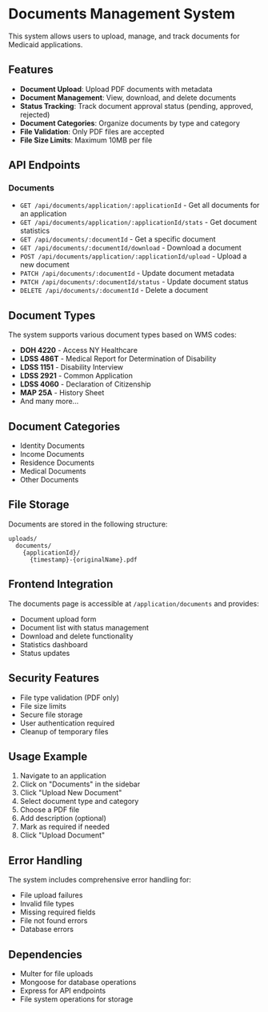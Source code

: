 # Documents Management System

This system allows users to upload, manage, and track documents for Medicaid applications.

## Features

- **Document Upload**: Upload PDF documents with metadata
- **Document Management**: View, download, and delete documents
- **Status Tracking**: Track document approval status (pending, approved, rejected)
- **Document Categories**: Organize documents by type and category
- **File Validation**: Only PDF files are accepted
- **File Size Limits**: Maximum 10MB per file

## API Endpoints

### Documents
- `GET /api/documents/application/:applicationId` - Get all documents for an application
- `GET /api/documents/application/:applicationId/stats` - Get document statistics
- `GET /api/documents/:documentId` - Get a specific document
- `GET /api/documents/:documentId/download` - Download a document
- `POST /api/documents/application/:applicationId/upload` - Upload a new document
- `PATCH /api/documents/:documentId` - Update document metadata
- `PATCH /api/documents/:documentId/status` - Update document status
- `DELETE /api/documents/:documentId` - Delete a document

## Document Types

The system supports various document types based on WMS codes:

- **DOH 4220** - Access NY Healthcare
- **LDSS 486T** - Medical Report for Determination of Disability
- **LDSS 1151** - Disability Interview
- **LDSS 2921** - Common Application
- **LDSS 4060** - Declaration of Citizenship
- **MAP 25A** - History Sheet
- And many more...

## Document Categories

- Identity Documents
- Income Documents
- Residence Documents
- Medical Documents
- Other Documents

## File Storage

Documents are stored in the following structure:
```
uploads/
  documents/
    {applicationId}/
      {timestamp}-{originalName}.pdf
```

## Frontend Integration

The documents page is accessible at `/application/documents` and provides:

- Document upload form
- Document list with status management
- Download and delete functionality
- Statistics dashboard
- Status updates

## Security Features

- File type validation (PDF only)
- File size limits
- Secure file storage
- User authentication required
- Cleanup of temporary files

## Usage Example

1. Navigate to an application
2. Click on "Documents" in the sidebar
3. Click "Upload New Document"
4. Select document type and category
5. Choose a PDF file
6. Add description (optional)
7. Mark as required if needed
8. Click "Upload Document"

## Error Handling

The system includes comprehensive error handling for:
- File upload failures
- Invalid file types
- Missing required fields
- File not found errors
- Database errors

## Dependencies

- Multer for file uploads
- Mongoose for database operations
- Express for API endpoints
- File system operations for storage
